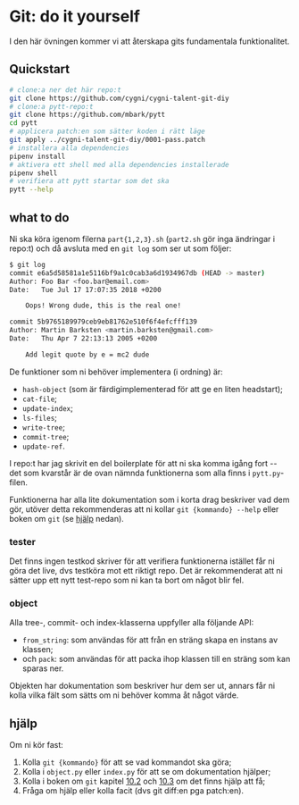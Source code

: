 # Git: do it yourself
I den här övningen kommer vi att återskapa gits fundamentala funktionalitet.

## Quickstart
```sh
# clone:a ner det här repo:t
git clone https://github.com/cygni/cygni-talent-git-diy
# clone:a pytt-repo:t
git clone https://github.com/mbark/pytt
cd pytt
# applicera patch:en som sätter koden i rätt läge
git apply ../cygni-talent-git-diy/0001-pass.patch
# installera alla dependencies
pipenv install
# aktivera ett shell med alla dependencies installerade
pipenv shell
# verifiera att pytt startar som det ska
pytt --help
```

## what to do
Ni ska köra igenom filerna `part{1,2,3}.sh` (`part2.sh` gör inga
ändringar i repo:t) och då avsluta med en `git log` som ser ut
som följer: 
```bash
$ git log
commit e6a5d58581a1e5116bf9a1c0cab3a6d1934967db (HEAD -> master)
Author: Foo Bar <foo.bar@email.com>
Date:   Tue Jul 17 17:07:35 2018 +0200

    Oops! Wrong dude, this is the real one!

commit 5b9765189979ceb9eb81762e510f6f4efcfff139
Author: Martin Barksten <martin.barksten@gmail.com>
Date:   Thu Apr 7 22:13:13 2005 +0200

    Add legit quote by e = mc2 dude
```

De funktioner som ni behöver implementera (i ordning) är:
- `hash-object` (som är färdigimplementerad för att ge en liten headstart);
- `cat-file`;
- `update-index`;
- `ls-files`;
- `write-tree`;
- `commit-tree`;
- `update-ref`.

I repo:t har jag skrivit en del boilerplate för att ni ska komma igång
fort -- det som kvarstår är de ovan nämnda funktionerna som alla
finns i `pytt.py`-filen.

Funktionerna har alla lite dokumentation som i korta drag beskriver vad dem gör,
utöver detta rekommenderas att ni kollar `git {kommando} --help` eller boken om
`git` (se [hjälp](#hjälp) nedan).

### tester
Det finns ingen testkod skriver för att verifiera funktionerna istället får ni
göra det live, dvs testköra mot ett riktigt repo. Det är rekommenderat att ni
sätter upp ett nytt test-repo som ni kan ta bort om något blir fel.

### object
Alla tree-, commit- och index-klasserna uppfyller alla följande API:
- `from_string`: som användas för att från en sträng skapa en instans av
  klassen;
- och `pack`: som användas för att packa ihop klassen till en sträng som kan
  sparas ner.

Objekten har dokumentation som beskriver hur dem ser ut, annars får ni kolla
vilka fält som sätts om ni behöver komma åt något värde.

## hjälp
Om ni kör fast:
1. Kolla `git {kommando}` för att se vad kommandot ska göra;
2. Kolla i `object.py` eller `index.py` för att se om dokumentation hjälper;
3. Kolla i boken om `git` kapitel
[10.2](https://git-scm.com/book/en/v2/Git-Internals-Git-Objects) och
[10.3](https://git-scm.com/book/en/v2/Git-Internals-Git-References) om det finns
hjälp att få;
4. Fråga om hjälp eller kolla facit (dvs git diff:en pga patch:en).
